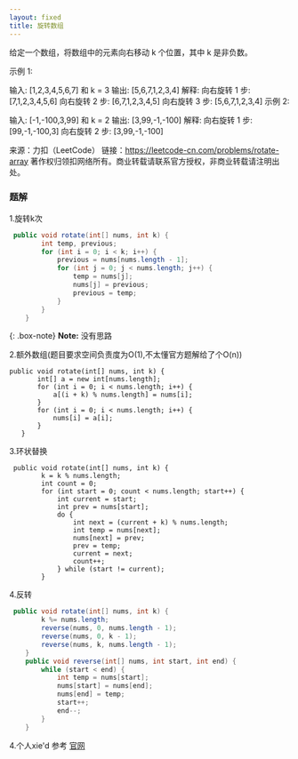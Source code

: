 ```yaml
---
layout: fixed
title: 旋转数组
--- 
```

给定一个数组，将数组中的元素向右移动 k 个位置，其中 k 是非负数。

示例 1:

输入: [1,2,3,4,5,6,7] 和 k = 3
输出: [5,6,7,1,2,3,4]
解释:
向右旋转 1 步: [7,1,2,3,4,5,6]
向右旋转 2 步: [6,7,1,2,3,4,5]
向右旋转 3 步: [5,6,7,1,2,3,4]
示例 2:

输入: [-1,-100,3,99] 和 k = 2
输出: [3,99,-1,-100]
解释: 
向右旋转 1 步: [99,-1,-100,3]
向右旋转 2 步: [3,99,-1,-100]

来源：力扣（LeetCode）
链接：https://leetcode-cn.com/problems/rotate-array
著作权归领扣网络所有。商业转载请联系官方授权，非商业转载请注明出处。

### 题解
1.旋转k次
``` java
 public void rotate(int[] nums, int k) {
        int temp, previous;
        for (int i = 0; i < k; i++) {
            previous = nums[nums.length - 1];
            for (int j = 0; j < nums.length; j++) {
                temp = nums[j];
                nums[j] = previous;
                previous = temp;
            }
        }
    }
```  
{: .box-note}
**Note:** 没有思路

2.额外数组(题目要求空间负责度为O(1),不太懂官方题解给了个O(n))
 ```
 public void rotate(int[] nums, int k) {
        int[] a = new int[nums.length];
        for (int i = 0; i < nums.length; i++) {
            a[(i + k) % nums.length] = nums[i];
        }
        for (int i = 0; i < nums.length; i++) {
            nums[i] = a[i];
        }
    }
```  
3.环状替换
```
 public void rotate(int[] nums, int k) {
        k = k % nums.length;
        int count = 0;
        for (int start = 0; count < nums.length; start++) {
            int current = start;
            int prev = nums[start];
            do {
                int next = (current + k) % nums.length;
                int temp = nums[next];
                nums[next] = prev;
                prev = temp;
                current = next;
                count++;
            } while (start != current);
        }
```  
4.反转
``` java
 public void rotate(int[] nums, int k) {
        k %= nums.length;
        reverse(nums, 0, nums.length - 1);
        reverse(nums, 0, k - 1);
        reverse(nums, k, nums.length - 1);
    }
    public void reverse(int[] nums, int start, int end) {
        while (start < end) {
            int temp = nums[start];
            nums[start] = nums[end];
            nums[end] = temp;
            start++;
            end--;
        }
    }
```  
4.个人xie'd
参考
[官网](https://leetcode-cn.com/problems/rotate-array/solution/xuan-zhuan-shu-zu-by-leetcode/)